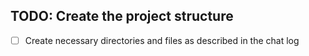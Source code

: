 ## TODO: Create the project structure
- [ ] Create necessary directories and files as described in the chat log
